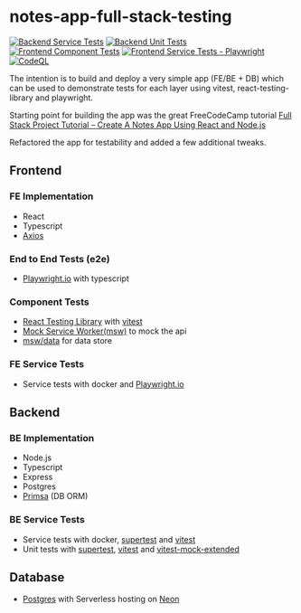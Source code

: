 # notes-app-full-stack-testing

[![Backend Service Tests](https://github.com/helloitsdave/notes-app-full-stack-testing/actions/workflows/backend-service-tests.yml/badge.svg)](https://github.com/helloitsdave/notes-app-full-stack-testing/actions/workflows/backend-service-tests.yml)
[![Backend Unit Tests](https://github.com/helloitsdave/notes-app-full-stack-testing/actions/workflows/backend-unit-tests.yml/badge.svg)](https://github.com/helloitsdave/notes-app-full-stack-testing/actions/workflows/backend-unit-tests.yml)
[![Frontend Component Tests](https://github.com/helloitsdave/notes-app-full-stack-testing/actions/workflows/frontend-component-tests.yml/badge.svg)](https://github.com/helloitsdave/notes-app-full-stack-testing/actions/workflows/frontend-component-tests.yml)
[![Frontend Service Tests - Playwright](https://github.com/helloitsdave/notes-app-full-stack-testing/actions/workflows/frontend-service-tests.yml/badge.svg)](https://github.com/helloitsdave/notes-app-full-stack-testing/actions/workflows/frontend-service-tests.yml)
[![CodeQL](https://github.com/helloitsdave/notes-app/actions/workflows/codeql.yml/badge.svg)](https://github.com/helloitsdave/notes-app/actions/workflows/codeql.yml)


The intention is to build and deploy a very simple app (FE/BE + DB) which can be used to demonstrate tests for each layer using vitest, react-testing-library and playwright.

Starting point for building the app was the great FreeCodeCamp tutorial [Full Stack Project Tutorial – Create A Notes App Using React and Node.js](https://www.freecodecamp.org/news/full-stack-project-tutorial-create-a-notes-app-using-react-and-node-js/)

Refactored the app for testability and added a few additional tweaks.

## Frontend

### FE Implementation

- React
- Typescript
- [Axios](https://axios-http.com/docs/intro)

### End to End Tests (e2e)

- [Playwright.io](https://playwright.dev/) with typescript

### Component Tests

- [React Testing Library](https://testing-library.com/docs/react-testing-library/intro/) with [vitest](https://vitest.dev/)
- [Mock Service Worker(msw)](https://mswjs.io/) to mock the api
- [msw/data](https://github.com/mswjs/data) for data store

### FE Service Tests

- Service tests with docker and [Playwright.io](https://playwright.dev/)

## Backend

### BE Implementation

- Node.js
- Typescript
- Express
- Postgres
- [Primsa](https://www.prisma.io/) (DB ORM)

### BE Service Tests

- Service tests with docker, [supertest](https://github.com/ladjs/supertest) and [vitest](https://vitest.dev/)
- Unit tests with [supertest](https://github.com/ladjs/supertest), [vitest](https://vitest.dev/) and [vitest-mock-extended](https://github.com/eratio08/vitest-mock-extended)

## Database

- [Postgres](https://www.postgresql.org/) with Serverless hosting on [Neon](https://neon.tech/)
